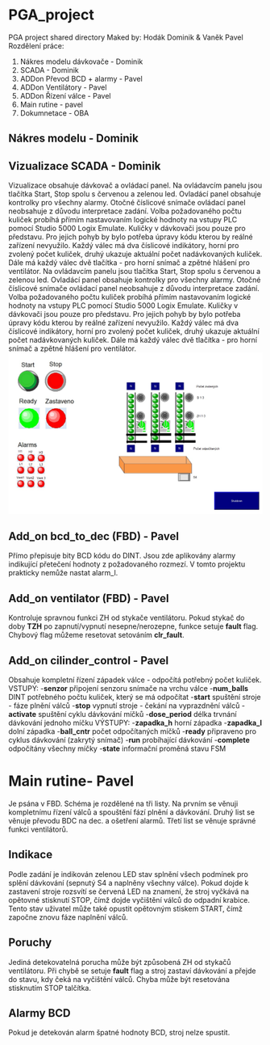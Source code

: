 # PGA_project
PGA project shared directory
Maked by: Hodák Dominik & Vaněk Pavel
Rozdělení práce:
1. Nákres modelu dávkovače - Dominik
2. SCADA - Dominik
3. ADDon Převod BCD + alarmy - Pavel
4. ADDon Ventilátory - Pavel
5. ADDon Řízení válce - Pavel 
6. Main rutine - pavel
7. Dokumnetace - OBA


## Nákres modelu - Dominik


## Vizualizace SCADA - Dominik
Vizualizace obsahuje dávkovač a ovládací panel. 
Na ovládavcím panelu jsou tlačítka Start, Stop spolu s červenou a zelenou led. Ovladácí panel obsahuje kontrolky pro všechny alarmy. Otočné číslicové snímače ovládací panel neobsahuje z důvodu interpretace zadání. Volba požadovaného počtu kuliček probíhá přímím nastavovaním logické hodnoty na vstupy PLC pomocí Studio 5000 Logix Emulate.
Kuličky v dávkovači jsou pouze pro představu. Pro jejich pohyb by bylo potřeba úpravy kódu kterou by reálné zařízení nevyužilo. Každý válec má dva číslicové indikátory, horní pro zvolený počet kuliček, druhý ukazuje aktuální počet nadávkovaných kuliček. Dále má každý válec dvě tlačítka - pro horní snímač a zpětné hlášení pro ventilátor.
Na ovládavcím panelu jsou tlačítka Start, Stop spolu s červenou a zelenou led. Ovladácí panel obsahuje kontrolky pro všechny alarmy. Otočné číslicové snímače ovládací panel neobsahuje z důvodu interpretace zadání. Volba požadovaného počtu kuliček probíhá přímím nastavovaním logické hodnoty na vstupy PLC pomocí Studio 5000 Logix Emulate.
Kuličky v dávkovači jsou pouze pro představu. Pro jejich pohyb by bylo potřeba úpravy kódu kterou by reálné zařízení nevyužilo. Každý válec má dva číslicové indikátory, horní pro zvolený počet kuliček, druhý ukazuje aktuální počet nadávkovaných kuliček. Dále má každý válec dvě tlačítka - pro horní snímač a zpětné hlášení pro ventilátor.
![Vizualizace SCADA](/SCADA.jpg "SCADA")

## Add_on bcd_to_dec (FBD) - Pavel 
Přímo přepisuje bity BCD kódu do DINT. Jsou zde aplikovány alarmy indikující přetečení hodnoty z požadovaného rozmezí. V tomto projektu prakticky nemůže nastat alarm_l.


## Add_on ventilator (FBD) - Pavel 
Kontroluje spravnou funkci ZH od stykače ventilátoru. Pokud stykač do doby **TZH** po zapnutí/vypnutí nesepne/nerozepne, funkce setuje **fault** flag. Chybový flag můžeme resetovat  setováním **clr_fault**.

## Add_on cilinder_control - Pavel 
Obsahuje kompletní řízení západek válce - odpočítá potřebný počet kuliček.
VSTUPY:
-**senzor** připojení senzoru snímače na vrchu válce
-**num_balls** DINT potřebného počtu kuliček, který se má odpočítat
-**start** spuštění stroje - fáze plnění válců
-**stop** vypnutí stroje - čekání na vyprazdnění válců
-**activate** spuštění cyklu dávkování míčků
-**dose_period** délka trvnání dávkování jednoho míčku
VÝSTUPY:
-**zapadka_h** horní západka
-**zapadka_l** dolní západka
-**ball_cntr** počet odpočítaných míčků
-**ready** připraveno pro cyklus dávkování (zakrytý snímač)
-**run** probíhající dávkování
-**complete** odpočítány všechny míčky
-**state** informační proměná stavu FSM

# Main rutine- Pavel
Je psána v FBD. Schéma je rozdělené na tři listy. Na prvním se věnuji kompletnímu řízení válců a spouštění fází plnění a dávkování. Druhý list se věnuje převodu BDC na dec. a ošetření alarmů. Třetí list se věnuje správné funkci ventilátorů.
## Indikace
Podle zadání je indikován zelenou LED stav splnění všech podmínek pro splění dávkování (sepnutý S4 a naplněny všechny válce). Pokud dojde k zastavení stroje rozsvítí se červená LED na znamení, že stroj vyčkává na opětovné stisknutí STOP, čímž dojde vyčištění válců do odpadní krabice. Tento stav uživatel může také opustit opětovným stiskem START, čímž započne znovu fáze naplnění válců.
## Poruchy
Jediná detekovatelná porucha může být způsobená ZH od stykačů ventilátoru. Při chybě se setuje **fault** flag a stroj zastaví dávkování a přejde do stavu, kdy čeká na vyčištění válců. Chyba může být resetována stisknutím STOP talčítka.
## Alarmy BCD
Pokud je detekován alarm špatné hodnoty BCD, stroj nelze spustit.



